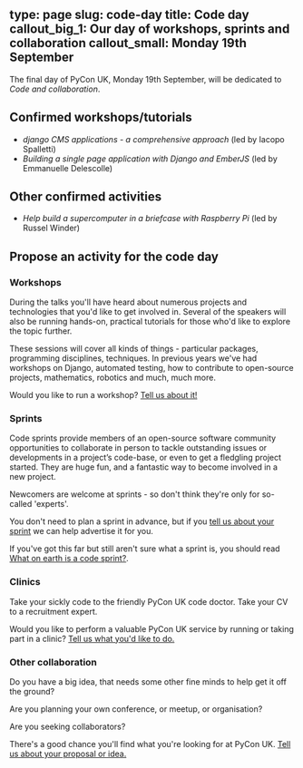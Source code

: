 type: page
slug: code-day
title: Code day
callout_big_1: Our day of workshops, sprints and collaboration
callout_small: Monday 19th September
---

The final day of PyCon UK, Monday 19th September, will be dedicated to *Code and collaboration*.

## Confirmed workshops/tutorials

* *django CMS applications - a comprehensive approach* (led by Iacopo Spalletti)
* *Building a single page application with Django and EmberJS* (led by Emmanuelle Delescolle)
## Other confirmed activities

* *Help build a supercomputer in a briefcase with Raspberry Pi* (led by Russel Winder)

## Propose an activity for the code day

### Workshops

During the talks you'll have heard about numerous projects and technologies that you'd like to get involved in. Several
of the speakers will also be running hands-on, practical tutorials for those who'd like to explore the topic further.

These sessions will cover all kinds of things - particular packages, programming disciplines, techniques. In previous
years we've had workshops on Django, automated testing, how to contribute to open-source projects, mathematics,
robotics and much, much more.

Would you like to run a workshop? [Tell us about it!](/cfp)

### Sprints

Code sprints provide members of an open-source software community opportunities to collaborate in person to tackle
outstanding issues or developments in a project’s code-base, or even to get a fledgling project started. They are huge
fun, and a fantastic way to become involved in a new project.

Newcomers are welcome at sprints - so don't think they're only for so-called 'experts'.

You don't need to plan a sprint in advance, but if you [tell us about your sprint](/cfp) we can help advertise it for
you.

If you've got this far but still aren't sure what a sprint is, you should read [What on earth is a code sprint?](/what-are-sprints).

### Clinics

Take your sickly code to the friendly PyCon UK code doctor. Take your CV to a recruitment expert.

Would you like to perform a valuable PyCon UK service by running or taking part in a clinic? [Tell us what you'd like
to do.](/cfp)

### Other collaboration

Do you have a big idea, that needs some other fine minds to help get it off the ground?

Are you planning your own conference, or meetup, or organisation?

Are you seeking collaborators?

There's a good chance you'll find what you're looking for at PyCon UK. [Tell us about your proposal or idea.](/cfp)
